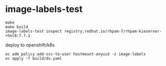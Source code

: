 # image-labels-test

```shell
make
make build
image-labels-test inspect registry.redhat.io/rhpam-7/rhpam-kieserver-rhel8:7.7.1
```

deploy to openshift/k8s
```shell
oc adm policy add-scc-to-user hostmount-anyuid -z image-labels
oc apply -f build/ds.yaml
```